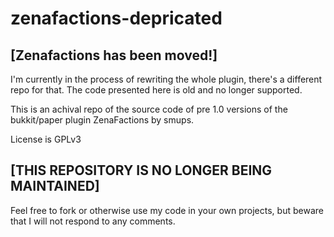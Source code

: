 # zenafactions-depricated

## [Zenafactions has been moved!]
I'm currently in the process of rewriting the whole plugin, there's a different repo for that. The code presented here is old and no longer supported.

This is an achival repo of the source code of pre 1.0 versions of the bukkit/paper plugin ZenaFactions by smups.

License is GPLv3

## [THIS REPOSITORY IS NO LONGER BEING MAINTAINED]
Feel free to fork or otherwise use my code in your own projects, but beware that I will not respond to any comments.

